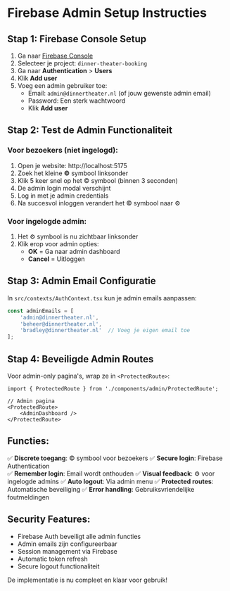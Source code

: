 # Firebase Admin Setup Instructies

## Stap 1: Firebase Console Setup

1. Ga naar [Firebase Console](https://console.firebase.google.com)
2. Selecteer je project: `dinner-theater-booking`
3. Ga naar **Authentication** > **Users**
4. Klik **Add user**
5. Voeg een admin gebruiker toe:
   - Email: `admin@dinnertheater.nl` (of jouw gewenste admin email)
   - Password: Een sterk wachtwoord
   - Klik **Add user**

## Stap 2: Test de Admin Functionaliteit

### Voor bezoekers (niet ingelogd):
1. Open je website: http://localhost:5175
2. Zoek het kleine **©** symbool linksonder
3. Klik 5 keer snel op het © symbool (binnen 3 seconden)
4. De admin login modal verschijnt
5. Log in met je admin credentials
6. Na succesvol inloggen verandert het © symbool naar ⚙️

### Voor ingelogde admin:
1. Het ⚙️ symbool is nu zichtbaar linksonder
2. Klik erop voor admin opties:
   - **OK** = Ga naar admin dashboard
   - **Cancel** = Uitloggen

## Stap 3: Admin Email Configuratie

In `src/contexts/AuthContext.tsx` kun je admin emails aanpassen:

```typescript
const adminEmails = [
    'admin@dinnertheater.nl',
    'beheer@dinnertheater.nl', 
    'bradley@dinnertheater.nl'  // Voeg je eigen email toe
];
```

## Stap 4: Beveiligde Admin Routes

Voor admin-only pagina's, wrap ze in `<ProtectedRoute>`:

```tsx
import { ProtectedRoute } from './components/admin/ProtectedRoute';

// Admin pagina
<ProtectedRoute>
    <AdminDashboard />
</ProtectedRoute>
```

## Functies:

✅ **Discrete toegang**: © symbool voor bezoekers
✅ **Secure login**: Firebase Authentication  
✅ **Remember login**: Email wordt onthouden
✅ **Visual feedback**: ⚙️ voor ingelogde admins
✅ **Auto logout**: Via admin menu
✅ **Protected routes**: Automatische beveiliging
✅ **Error handling**: Gebruiksvriendelijke foutmeldingen

## Security Features:

- Firebase Auth beveiligt alle admin functies
- Admin emails zijn configureerbaar
- Session management via Firebase
- Automatic token refresh
- Secure logout functionaliteit

De implementatie is nu compleet en klaar voor gebruik!

